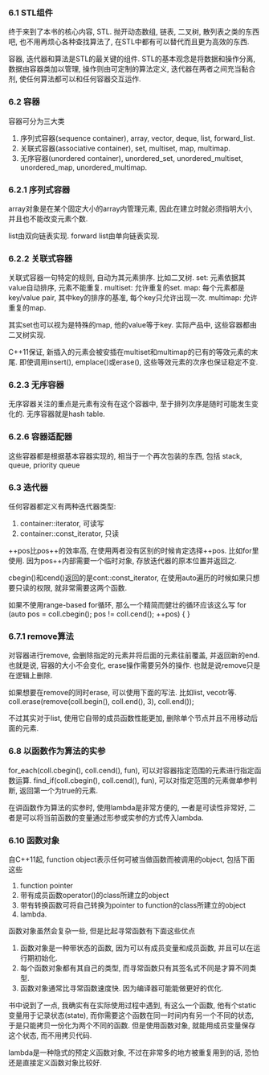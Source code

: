 ### 6.1 STL组件 ###

终于来到了本书的核心内容, STL.
抛开动态数组, 链表, 二叉树, 散列表之类的东西吧, 也不用再烦心各种查找算法了, 在STL中都有可以替代而且更为高效的东西.

容器, 迭代器和算法是STL的最关键的组件.
STL的基本观念是将数据和操作分离, 数据由容器类加以管理, 操作则由可定制的算法定义, 迭代器在两者之间充当黏合剂, 使任何算法都可以和任何容器交互运作.

### 6.2 容器 ###

容器可分为三大类
1. 序列式容器(sequence container), array, vector, deque, list, forward_list.
2. 关联式容器(associative container), set, multiset, map, multimap.
3. 无序容器(unordered container), unordered_set, unordered_multiset, unordered_map, unordered_multimap.

### 6.2.1 序列式容器 ###

array对象是在某个固定大小的array内管理元素, 因此在建立时就必须指明大小, 并且也不能改变元素个数.

list由双向链表实现.
forward list由单向链表实现.

### 6.2.2 关联式容器 ###

关联式容器一句特定的规则, 自动为其元素排序. 比如二叉树.
set: 元素依据其value自动排序, 元素不能重复.
multiset: 允许重复的set.
map: 每个元素都是key/value pair, 其中key的排序的基准, 每个key只允许出现一次.
multimap: 允许重复的map.

其实set也可以视为是特殊的map, 他的value等于key. 实际产品中, 这些容器都由二叉树实现.

C++11保证, 新插入的元素会被安插在multiset和multimap的已有的等效元素的末尾.
即使调用insert(), emplace()或erase(), 这些等效元素的次序也保证稳定不变.

### 6.2.3 无序容器 ###

无序容器关注的重点是元素有没有在这个容器中, 至于排列次序是随时可能发生变化的.
无序容器就是hash table.

### 6.2.6 容器适配器 ###

这些容器都是根据基本容器实现的, 相当于一个再次包装的东西, 包括
stack, queue, priority queue

### 6.3 迭代器 ###

任何容器都定义有两种迭代器类型:
1. container::iterator, 可读写
2. container::const_iterator, 只读

++pos比pos++的效率高, 在使用两者没有区别的时候肯定选择++pos. 比如for里使用.
因为pos++内部需要一个临时对象, 存放迭代器的原本位置并返回之.

cbegin()和cend()返回的是cont::const_iterator, 在使用auto遍历的时候如果只想要只读的权限, 就非常需要这两个函数.

如果不使用range-based for循环, 那么一个精简而健壮的循环应该这么写
	for (auto pos = coll.cbegin(); pos != coll.cend(); ++pos)
	{
	}

### 6.7.1 remove算法 ###

对容器进行remove, 会删除指定的元素并将后面的元素往前覆盖, 并返回新的end.
也就是说, 容器的大小不会变化, erase操作需要另外的操作. 也就是说remove只是在逻辑上删除.

如果想要在remove的同时erase, 可以使用下面的写法. 比如list, vecotr等.
coll.erase(remove(coll.begin(), coll.end(), 3), coll.end());

不过其实对于list, 使用它自带的成员函数性能更加, 删除单个节点并且不用移动后面的元素.

### 6.8 以函数作为算法的实参 ###

for_each(coll.cbegin(), coll.cend(), fun), 可以对容器指定范围的元素进行指定函数运算.
find_if(coll.cbegin(), coll.cend(), fun), 可以对指定范围的元素做单参判断, 返回第一个为true的元素.

在讲函数作为算法的实参时, 使用lambda是非常方便的, 一者是可读性非常好, 二者是可以将当前函数的变量通过形参或实参的方式传入lambda.

### 6.10 函数对象 ###

自C++11起, function object表示任何可被当做函数而被调用的object, 包括下面这些
1. function pointer
2. 带有成员函数operator()的class所建立的object
3. 带有转换函数可将自己转换为pointer to function的class所建立的object
4. lambda.

函数对象虽然会复杂一些, 但是比起寻常函数有下面这些优点
1. 函数对象是一种带状态的函数, 因为可以有成员变量和成员函数, 并且可以在运行期初始化.
2. 每个函数对象都有其自己的类型, 而寻常函数只有其签名式不同是才算不同类型.
3. 函数对象通常比寻常函数速度快. 因为编译器可能能做更好的优化.

书中说到了一点, 我确实有在实际使用过程中遇到, 
有这么一个函数, 他有个static变量用于记录状态(state), 而你需要这个函数在同一时间内有另一个不同的状态, 于是只能拷贝一份化为两个不同的函数.
但是使用函数对象, 就能用成员变量保存这个状态, 而不用拷贝代码.

lambda是一种隐式的预定义函数对象, 不过在非常多的地方被重复用到的话, 恐怕还是直接定义函数对象比较好.

